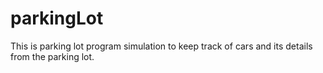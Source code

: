 # parkingLot
This is parking lot program simulation to keep track of cars and its details from the parking lot.
